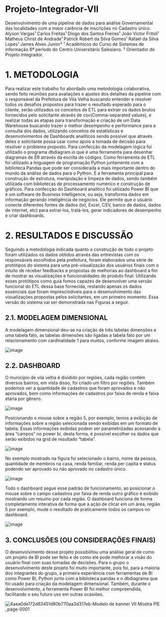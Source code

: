 # Projeto-Integrador-VII


Desenvolvimento de uma pipeline de dados para análise Governamental das
localidades com a maior carência de inscrições no Cadastro único.
Alyson Vargas¹
Carlos Freitas¹
Diogo dos Santos Freires¹
João Victor Fritoli¹
Matheus Christ de Andrade¹
Patrick Robert da Silva Gomes¹
Rafael da Silva Lopes¹
James Alves Junior²
¹ Acadêmicos do Curso de Sistemas de informação 6ª período do Centro
Universitário Salesiano.
² Orientador do Projeto Integrador.




# 1. METODOLOGIA
Para realizar este trabalho foi abordado uma metodologia colaborativa, sendo
feito reuniões para avaliações e ajustes dos detalhes da pipeline com o responsável
da Prefeitura de Vila Velha buscando entender e resolver todos os desafios
propostos para trazer o resultado esperado para o cliente, serão utilizados os
conceitos de ETL para extrair os dados brutos fornecidos pelo solicitante através de
csv(Comma-separated values), e realizar todas as etapas para transformação e
criação de um Data Warehouse buscando trazer o melhor desempenho e
performance para a consulta dos dados, utilizando conceitos de estatísticas e
desenvolvimentos de Dashboards analíticos sendo possível que através deles o
solicitante possa usar como apoio a tomada de decisão para resolver o problema
proposto.
Para confecção da modelagem lógica foi utilizado o programa dbdiagram.io
que é uma ferramenta para desenhar diagramas de ER através da escrita de
códigos.
Como ferramenta de ETL foi utilizado a linguagem de programação Python
juntamente com a biblioteca Pandas que pode ser considerada a mais importante
dentro do mundo da análise de dados para o Python. É a ferramenta principal para
construção de estrutura, manipulação e limpeza de dados, sendo também utilizada
com bibliotecas de processamento numérico e construção de gráficos.
Para confecção do Dashboard analítico foi utilizado Power BI que é um
software de Business Intelligence, ou seja, transforma dados em informação
gerando inteligência de negócios. Ele permite que o usuário conecte diferentes
fontes de dados (txt, Excel, CSV, banco de dados, dados de internet, etc) para
extraí-los, tratá-los, gerar indicadores de desempenho e criar dashboards.


# 2. RESULTADOS E DISCUSSÃO
Seguindo a metodologia indicada quanto a construção de todo o projeto foram
utilizados os dados obtidos através das entrevistas com os responsáveis escolhidos
pela prefeitura, foram elaborados uma série de protótipos do sistema para uma
pré-visualização dos usuários finais com o intuito de receber feedbacks e propostas
de melhorias ao dashboard a fim de mostrar as visualizações e funcionalidades do
produto final. Utilizando esses protótipos como guia fomos capazes de desenvolver
uma versão funcional do ETL dessa base fornecida, restando apenas os dados
essenciais que foram imprescindíveis para o desenvolvimento das visualizações
propostas pelos solicitantes, em um primeiro momento. Essa versão do sistema vai
ser demonstrada nas Figuras a seguir.
## 2.1. MODELAGEM DIMENSIONAL
A modelagem dimensional deu-se na criação de três tabelas dimensões e
uma tabela fato, as tabelas dimensões são ligadas a tabela fato por um
relacionamento com cardinalidade 1 para muitos, conforme imagem abaixo.

![image](https://user-images.githubusercontent.com/62062407/205998709-b708e77f-4d86-48aa-be6e-9b2c84444bca.png)

## 2.2. DASHBOARD
O município de vila velha é dividido por regiões, cada região contém diversos
bairros, em vista disso, foi criado um filtro por regiões. Também podemos ver a
quantidade de cadastros que foram aprovados e não aprovados, bem como
informações de cadastros por faixa de renda e faixa etária por gênero.

![image](https://user-images.githubusercontent.com/62062407/205998812-deac864a-050f-43f2-9aa1-4e88b5382205.png)



Posicionando o mouse sobre a região 5, por exemplo, temos a exibição de
informações sobre a região selecionada sendo exibidas em um formato de tabela.
Essas informações exibidas podem ser parametrizadas acessando a área
“campos” no power bi, desta forma, é possível escolher os dados que serão exibidos
na grid de resultado “tabela”.

![image](https://user-images.githubusercontent.com/62062407/205998887-17e0a36c-e009-489c-af4d-ab02dc3d7179.png)

No exemplo mostrado na figura foi selecionado o
bairro, nome da pessoa, quantidade de membros na casa, renda familiar, renda per
capita e status podendo ser aprovado ou não aprovado no cadastro único.

![image](https://user-images.githubusercontent.com/62062407/205999014-b1fdce32-ba70-4a03-a707-57dfe85d62e2.png)



Todo o dashboard segue esse padrão de funcionamento, ao posicionar o
mouse sobre o campo cadastros por faixa de renda outro gráfico é exibido
mostrando um resumo por cada região.
O dashboard funciona de forma completamente interativa de forma que a
ação de clicar em um área, região 5 por exemplo, mude o resultado de praticamente
todos os campos no dashboard.

![image](https://user-images.githubusercontent.com/62062407/205999054-87cc511a-1518-463b-9c48-14f6b0a55907.png)




## 3. CONCLUSÕES (OU CONSIDERAÇÕES FINAIS)
O desenvolvimento desse projeto possibilitou uma análise geral de como um
projeto de BI pode ser feito e de como ele pode melhorar a visão do usuário final
com suas tomadas de decisões.
Para o grupo o desenvolvimento deste projeto foi muito importante, pois foi,
para a maioria dos integrantes do grupo, a primeira experiência com ferramentas de
BI como Power BI, Python junto com a biblioteca pandas e o dbdiagrama que foi
usado para criação da modelagem dimensional.
Também, durante o desenvolvimento, a ferramenta Power BI foi melhor
compreendida, facilitando o seu futuro uso em outras ocasiões.






![4aea0de172d83451d80b770aa3d317eb-Modelo de banner VII Mostra PIE _page-0001](https://user-images.githubusercontent.com/62062407/205998048-9ec64cf7-e2a6-467b-994c-a14f71018427.jpg)
